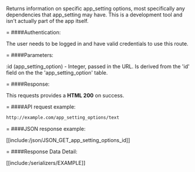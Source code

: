 <!-- --- title: GET /app_setting_options/:id -->

Returns information on specific app_setting options, most specifically any dependencies that app_setting may have. This is a development tool and isn't actually part of the app itself.

=
####Authentication:

The user needs to be logged in and have valid credentials to use this route.

=
####Parameters:

:id (app_setting_option) - Integer, passed in the URL. Is derived from the 'id' field on the the 'app_setting_option' table.

=
####Response:

This requests provides a <strong>HTML 200</strong> on success.

=
####API request example:
```html
http://example.com/app_setting_options/text
```

=
####JSON response example:

[[include:/json/JSON_GET_app_setting_options_id]]

=
####Response Data Detail:

[[include:/serializers/EXAMPLE]]